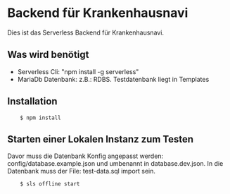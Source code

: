 # Backend für Krankenhausnavi
Dies ist das Serverless Backend für Krankenhausnavi.

## Was wird benötigt
- Serverless Cli: "npm install -g serverless"
- MariaDb Datenbank: z.B.: RDBS. Testdatenbank liegt in Templates

## Installation
```
    $ npm install
```

## Starten einer Lokalen Instanz zum Testen
Davor muss die Datenbank Konfig angepasst werden: config/database.example.json und umbenannt in database.dev.json. 
In die Datenbank muss der File: test-data.sql import sein. 
```
    $ sls offline start
```
